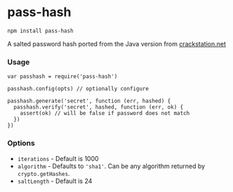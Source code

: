 # pass-hash

`npm install pass-hash`

A salted password hash ported from the Java version from [crackstation.net](https://crackstation.net/hashing-security.htm)

### Usage

```
var passhash = require('pass-hash')

passhash.config(opts) // optionally configure

passhash.generate('secret', function (err, hashed) {
  passhash.verify('secret', hashed, function (err, ok) {
  	assert(ok) // will be false if password does not match
  })
})

```

### Options

* `iterations` - Default is 1000
* `algorithm` - Defaults to `'sha1'`. Can be any algorithm returned by ``crypto.getHashes``.
* `saltLength` - Default is 24




